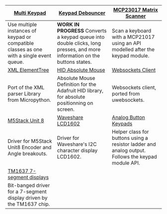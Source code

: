 | [Multi Keypad](https://github.com/Neradoc/Circuitpython_Multi_Keypad) | [Keypad Debouncer](https://github.com/Neradoc/Circuitpython_Keypad_Debouncer) | [MCP23017 Matrix Scanner](https://github.com/Neradoc/circuitpython-mcp23017-scanner) |
| ---      | ---      | ---      |
| Use multiple instances of keypad or compatible classes as one with a single event queue. | **WORK IN PROGRESS** Converts a keypad queue into double clicks, long presses, and more information on the buttons states. | Scan a keyboard with a MCP21017 using an API modelled after the keypad module. |
| [XML ElementTree](https://github.com/Neradoc/Circuitpython-ElementTree) | [HID Absolute Mouse](https://github.com/Neradoc/CircuitPython_Absolute_Mouse) | [Websockets Client](https://github.com/Neradoc/websockets-for-circuitpython) |
| Port of the XML parser Library from Micropython. | Absolute Mouse Definition for the Adafruit HID library, for absolute positionning on screen. | Websockets client, ported from uwebsockets. |
| [M5Stack Unit 8](https://github.com/Neradoc/circuitpython-m5stack-unit8) | [Waveshare LCD1602](https://github.com/Neradoc/Circuitpython_Waveshare_LCD1602) | [Analog Button Keypads](https://github.com/Neradoc/Analog_Button_Keypad) |
| Driver for M5Stack Unit8 Encoder and Angle breakouts. | Driver for Waveshare's I2C character display LCD1602. | Helper class for buttons using a resistor ladder and analog output. Follows the keypad module API. |
| [TM1637 7-segment displays](https://github.com/Neradoc/Circuitpython-TM1637-Display) |  |  |
| Bit-banged driver for a 7-segment display driven by the TM1637 chip. |  |  |


<!--
https://github.com/Neradoc/Circuitpython_Keyboard_Layouts

Libraries
https://github.com/Neradoc/Circuitpython-ElementTree
https://github.com/Neradoc/CircuitPython_Absolute_Mouse
https://github.com/Neradoc/websockets-for-circuitpython
https://github.com/Neradoc/Analog_Button_Keypad

Drivers
https://github.com/Neradoc/circuitpython_openlcd_mini
https://github.com/Neradoc/circuitpython-st25dv

Helpers
https://github.com/Neradoc/twatch-scripts
https://github.com/Neradoc/Circuitpyton-Bundler
https://github.com/Neradoc/macos-likes-circuitpython

Work in Progress
https://github.com/Neradoc/blinka-multi-mcp2221
https://github.com/Neradoc/ugit-for-circuitpython
https://github.com/Neradoc/unatsort
-->
